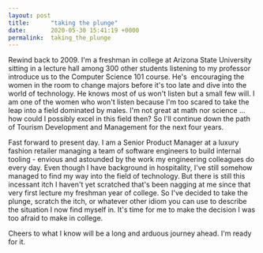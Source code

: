 ```yaml
---
layout: post
title:      "taking the plunge"
date:       2020-05-30 15:41:19 +0000
permalink:  taking_the_plunge
---
```



Rewind back to 2009. I'm a freshman in college at Arizona State University sitting in a lecture hall among 300 other students listening to my professor introduce us to the Computer Science 101 course. He's  encouraging the women in the room to change majors before it's too late and dive into the world of technology. He knows most of us won't listen but a small few will. I am one of the women who won't listen because I'm too scared to take the leap into a field dominated by males. I'm not great at math nor science ... how could I possibly excel in this field then? So I'll continue down the path of Tourism Development and Management for the next four years. 

Fast forward to present day. I am a Senior Product Manager at a luxury fashion retailer managing a team of software engineers to build internal tooling - envious and astounded by the work my engineering colleagues do every day. Even though I have background in hospitality, I've still somehow managed to find my way into the field of technology. But there is still this incessant itch I haven't yet scratched that's been nagging at me since that very first lecture my freshman year of college. So I've decided to take the plunge, scratch the itch, or whatever other idiom you can use to describe the situation I now find myself in. It's time for me to make the decision I was too afraid to make in college.

Cheers to what I know will be a long and arduous journey ahead. I'm ready for it. 
